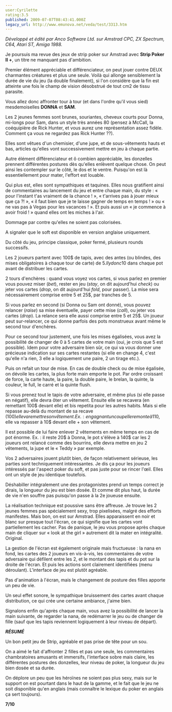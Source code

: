 ```yaml
---
user:Cyrilette
rating:3.5
published: 2009-07-07T08:43:41.000Z
legacy_url: http://www.emunova.net/veda/test/3313.htm
---
```

_Développé et édité par Anco Software Ltd. sur Amstrad CPC, ZX Spectrum, C64, Atari ST, Amiga 1988\._  

  

Je poursuis ma revue des jeux de strip poker sur Amstrad avec **Strip Poker II +**, un titre ne manquant pas d'ambition.  

  

Premier élément appréciable et différenciateur, on peut jouer contre DEUX charmantes créatures et plus une seule. Voilà qui allonge sensiblement la durée de vie du jeu (la double finalement), si l'on considère que la fin est atteinte une fois le champ de vision désobstrué de tout cm2 de tissu parasite.  

  

Vous allez donc affronter tour à tour (et dans l'ordre qu'il vous sied) mesdemoiselles **DONNA** et **SAM**.  

Les 2 jeunes femmes sont brunes, souriantes, cheveux courts pour Donna, mi-longs pour Sam, dans un style très années 80 (pensez à McCall, la coéquipière de Rick Hunter, et vous aurez une représentation assez fidèle. Comment ça vous ne regardez pas Rick Hunter ??).  

Elles sont vêtues d'un chemisier, d'une jupe, et de sous-vêtements hauts et bas, articles qu'elles vont successivement mettre en jeu à chaque partie.  

Autre élément différenciateur et ô combien appréciable, les donzelles prennent différentes postures dès qu'elles enlèvent quelque chose. On peut ainsi les contempler sur le côté, le dos et le ventre. Puisqu'on est là essentiellement pour mater, l'effort est louable.  

Qui plus est, elles sont sympathiques et taquines. Elles nous gratifient ainsi de commentaires au lancement du jeu et entre chaque main, du style : « pour l'instant t'as vraiment de la chance ! », « t'arrives pas à jouer mieux que ça ?! », « il faut bien que je te laisse gagner de temps en temps ! » ou « ne vas pas à Vegas pour les vacances ! ». Et puis aussi un « je commence à avoir froid ! » quand elles ont les miches à l'air.  

Dommage par contre qu'elles ne soient pas colorisées.  

A signaler que le soft est disponible en version anglaise uniquement.  

  

Du côté du jeu, principe classique, poker fermé, plusieurs rounds successifs.  

Les 2 joueurs partent avec 100$ de tapis, avec des antes (ou blindes, des mises obligatoires à chaque tour de carte) de 5$. Il y donc 10$ dans chaque pot avant de distribuer les cartes.  

2 tours d'enchères : quand vous voyez vos cartes, si vous parlez en premier vous pouvez miser (_bet_), rester en jeu (_stay_, on dit aujourd'hui _check_) ou jeter vos cartes (_drop_, on dit aujourd'hui _fold_, pour passer). La mise sera nécessairement comprise entre 5 et 25$, par tranches de 5\.  

Si vous parlez en second (si Donna ou Sam ont donné), vous pouvez relancer (_raise_) sa mise éventuelle, payer cette mise (_call_), ou jeter vos cartes (_drop_). La relance sera elle aussi comprise entre 5 et 25$. Un joueur peut sur-relancer, ce qui donne parfois des pots monstrueux avant même le second tour d'enchères.  

Pour ce second tour justement, une fois les mises égalisées, vous avez la possibilité de changer de 0 à 5 cartes de votre main (oui, je crois que 5 est possible). Idem pour votre adversaire bien sûr, ce qui va vous donner une précieuse indication sur ses cartes restantes (si elle en change 4, c'est qu'elle n'a rien, 3 elle a logiquement une paire, 2 un tirage etc.).  

Puis on refait un tour de mise. En cas de double check ou de mise égalisée, on dévoile les cartes, la plus forte main emporte le pot. Par ordre croissant de force, la carte haute, la paire, la double paire, le brelan, la quinte, la couleur, le full, le carré et la quinte flush.  

  

Si vous prenez tout le tapis de votre adversaire, et même plus (si elle passe en négatif), elle devra ôter un vêtement. Ensuite elle se recavera (en remettant 100$ devant elle) et bis repetita pour les autres habits. Mais si elle repasse au-delà du montant de sa recave (100$) elle va remettre son vêtement. Ex. : en gagnant un coup elle remonte à 110$, elle va repasser à 10$ devant elle + son vêtement.  

Il est possible de lui faire enlever 2 vêtements en même temps en cas de pot énorme. Ex. : il reste 20$ à Donna, le pot s'élève à 140$ car les 2 joueurs ont relancé comme des bourrins, elle devra mettre en jeu 2 vêtements, la jupe et le « Teddy » par exemple.  

  

Vos 2 adversaires jouent plutôt bien, de façon relativement sérieuse, les parties sont techniquement intéressantes. Je dis ça pour les joueurs intéressés par l'aspect poker du soft, et pas juste pour se rincer l'œil. Elles ont un style de jeu identique toutefois.  

Déshabiller intégralement une des protagonistes prend un temps correct je dirais, la longueur du jeu est bien dosée. Et comme dit plus haut, la durée de vie n'en souffre pas puisqu'on passe à la 2e joueuse ensuite.  

  

La réalisation technique est poussive sans être affreuse. Je trouve les 2 jeunes femmes pas spécialement sexy, trop pixelisées, malgré des efforts manifestes. Mais bon, on est sur Amstrad. Elles apparaissent en noir et blanc sur presque tout l'écran, ce qui signifie que les cartes vont partiellement les cacher. Pas de panique, le jeu vous propose après chaque main de cliquer sur « look at the girl » autrement dit la mater en intégralité. Original.   

La gestion de l'écran est également originale mais fructueuse : la nana en fond, les cartes des 2 joueurs en vis-à-vis, les commentaires de votre adversaire qui défilent entre les 2, et le montant des tapis et du pot sur la droite de l'écran. Et puis les actions sont clairement identifiées (menu déroulant). L'interface de jeu est plutôt agréable.  

Pas d'animation à l'écran, mais le changement de posture des filles apporte un peu de vie.  

Un seul effet sonore, le sympathique bruissement des cartes avant chaque distribution, ce qui crée une certaine ambiance, j'aime bien.  

  

Signalons enfin qu'après chaque main, vous avez la possibilité de lancer la main suivante, de regarder la nana, de redémarrer le jeu ou de changer de fille (sauf que les tapis reviennent logiquement à leur niveau de départ).  

  

_**RÉSUMÉ**_  

Un bon petit jeu de Strip, agréable et pas prise de tête pour un sou.  

On a aimé le fait d'affronter 2 filles et pas une seule, les commentaires chambratoires amusants et immersifs, l'interface sobre mais claire, les différentes postures des donzelles, leur niveau de poker, la longueur du jeu bien dosée et sa durée.  

On déplore un peu que les héroïnes ne soient pas plus sexy, mais sur le support on est pourtant dans le haut de la gamme, et le fait que le jeu ne soit disponible qu'en anglais (mais connaître le lexique du poker en anglais ça sert toujours).  

  

**7/10**